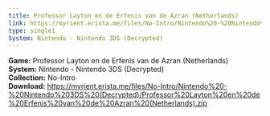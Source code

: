 ```yaml
---
title: Professor Layton en de Erfenis van de Azran (Netherlands)
link: https://myrient.erista.me/files/No-Intro/Nintendo%20-%20Nintendo%203DS%20(Decrypted)/Professor%20Layton%20en%20de%20Erfenis%20van%20de%20Azran%20(Netherlands).zip
type: single1
System: Nintendo - Nintendo 3DS (Decrypted)
---
```

<b>Game:</b> Professor Layton en de Erfenis van de Azran (Netherlands)<br>
<b>System:</b> Nintendo - Nintendo 3DS (Decrypted)<br>
<b>Collection:</b> No-Intro<br>
<b>Download:</b> https://myrient.erista.me/files/No-Intro/Nintendo%20-%20Nintendo%203DS%20(Decrypted)/Professor%20Layton%20en%20de%20Erfenis%20van%20de%20Azran%20(Netherlands).zip